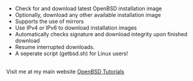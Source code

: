 # 
* Check for and download latest OpenBSD installation image<br>
* Optionally, download any other available installation image<br>
* Supports the use of mirrors<br>
* Use IPv4 or IPv6 to download installation images<br>
* Automatically checks signature and download integrity upon finished download<br>
* Resume interrupted downloads.
* A seperate script (getbsd.sh) for Linux users!<br><br>

Visit me at my main website <a href="https://openbsd.mywire.org">OpenBSD Tutorials</a>

